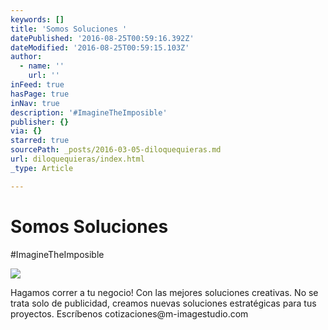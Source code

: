 ```yaml
---
keywords: []
title: 'Somos Soluciones '
datePublished: '2016-08-25T00:59:16.392Z'
dateModified: '2016-08-25T00:59:15.103Z'
author:
  - name: ''
    url: ''
inFeed: true
hasPage: true
inNav: true
description: '#ImagineTheImposible'
publisher: {}
via: {}
starred: true
sourcePath: _posts/2016-03-05-diloquequieras.md
url: diloquequieras/index.html
_type: Article

---
```

# Somos Soluciones 

\#ImagineTheImposible

<article style=""><img src="https://the-grid-user-content.s3-us-west-2.amazonaws.com/4eb8fd01-344a-45af-984e-22eb42d324ac.png" /><p>Hagamos correr a tu negocio! Con las mejores soluciones creativas. No se trata solo de publicidad, creamos nuevas soluciones estratégicas para tus proyectos. Escríbenos cotizaciones@m-imagestudio.com</p></article>